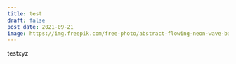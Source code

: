```yaml
---
title: test
draft: false
post_date: 2021-09-21
image: https://img.freepik.com/free-photo/abstract-flowing-neon-wave-background_53876-101942.jpg?size=626&ext=jpg
---
```

testxyz